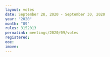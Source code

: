 ```yaml
---
layout: votes
date: September 28, 2020 - September 30, 2020
year: "2020"
month: "09"
rules: 3152013
permalink: meetings/2020/09/votes
registered:
ooe:
imove:
---
```


